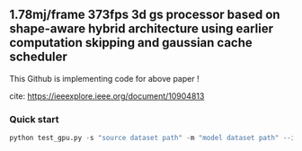 ## 1.78mj/frame 373fps 3d gs processor based on shape-aware hybrid architecture using earlier computation skipping and gaussian cache scheduler 

This Github is implementing code for above paper ! 

cite: https://ieeexplore.ieee.org/document/10904813

### Quick start 
``` python
python test_gpu.py -s "source dataset path" -m "model dataset path" --iteration "7000 or 30000" --format_type "colmap or blender" --device "device"
```
